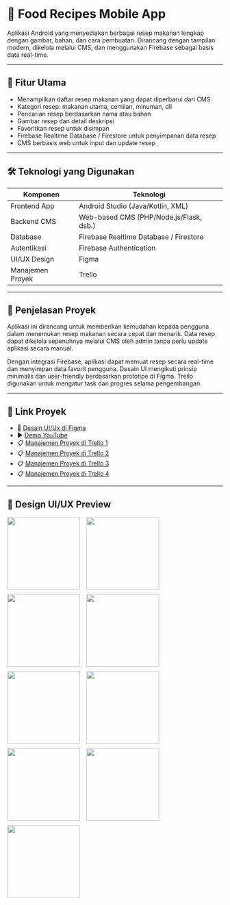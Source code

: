 # 🍲 Food Recipes Mobile App

Aplikasi Android yang menyediakan berbagai resep makanan lengkap dengan gambar, bahan, dan cara pembuatan. 
Dirancang dengan tampilan modern, dikelola melalui CMS, dan menggunakan Firebase sebagai basis data real-time.

---

## 📱 Fitur Utama

- Menampilkan daftar resep makanan yang dapat diperbarui dari CMS
- Kategori resep: makanan utama, cemilan, minuman, dll
- Pencarian resep berdasarkan nama atau bahan
- Gambar resep dan detail deskripsi
- Favoritkan resep untuk disimpan
- Firebase Realtime Database / Firestore untuk penyimpanan data resep
- CMS berbasis web untuk input dan update resep

---

## 🛠️ Teknologi yang Digunakan

| Komponen       | Teknologi                                  |
|----------------|---------------------------------------------|
| Frontend App   | Android Studio (Java/Kotlin, XML)          |
| Backend CMS    | Web-based CMS (PHP/Node.js/Flask, dsb.)    |
| Database       | Firebase Realtime Database / Firestore     |
| Autentikasi    | Firebase Authentication                    |
| UI/UX Design   | Figma                                       |
| Manajemen Proyek | Trello                                    |

---

## 📌 Penjelasan Proyek

Aplikasi ini dirancang untuk memberikan kemudahan kepada pengguna dalam menemukan resep makanan secara cepat dan menarik. 
Data resep dapat dikelola sepenuhnya melalui CMS oleh admin tanpa perlu update aplikasi secara manual.

Dengan integrasi Firebase, aplikasi dapat memuat resep secara real-time dan menyimpan data favorit pengguna. 
Desain UI mengikuti prinsip minimalis dan user-friendly berdasarkan prototipe di Figma. Trello digunakan untuk mengatur task dan progres selama pengembangan.

---

## 🔗 Link Proyek

- 🎨 [Desain UI/Ux di Figma](https://www.figma.com/design/U5Xt31iWHtsIlumyWy47Vj/Mobile_Recipes?node-id=64-1760&p=f&t=R4LpldI4Gv3b9DMj-0)
- ▶️ [Demo YouTube](https://youtu.be/e4Ca13SA-oQ)
- 📋 [Manajemen Proyek di Trello 1](https://trello.com/b/ERhCDkA9/mobile-project)
- 📋 [Manajemen Proyek di Trello 2](https://trello.com/b/HZuh5Tyn/project-mobile)
- 📋 [Manajemen Proyek di Trello 3](https://trello.com/b/xkyXtSbo/project-mobile)
- 📋 [Manajemen Proyek di Trello 4](https://trello.com/b/Ed8bURZo/project-mobile)

---

## 🧱 Design UI/UX Preview

<p align="center" style="display: flex; flex-wrap: wrap; align-items: flex-start; gap: 10px;">
  <img src="Mobile_Ux/Log1.png" width="170" style="vertical-align: top; margin-right: 5px;"/>
  <img src="Mobile_Ux/login.png" width="170" style="vertical-align: top; margin-right: 5px;"/>
  <img src="Mobile_Ux/regis.png" width="170" style="vertical-align: top; margin-right: 5px;"/>
  <img src="Mobile_Ux/Home.png" width="170" style="vertical-align: top; margin-right: 5px;"/>
  <img src="Mobile_Ux/Favorit.png" width="170" style="vertical-align: top; margin-right: 5px;"/>
  <img src="Mobile_Ux/profile.png" width="170" style="vertical-align: top; margin-right: 5px;"/>
  <img src="Mobile_Ux/isi resep.png" width="170" style="vertical-align: top; margin-right: 5px;"/>
  <img src="Mobile_Ux/upload resep.png" width="170" style="vertical-align: top; margin-right: 5px;"/>
  <img src="Mobile_Ux/upload succes.png" width="170" style="vertical-align: top;"/>
</p>





